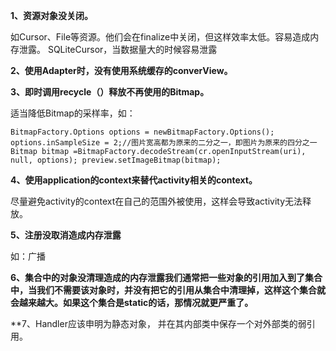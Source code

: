 **1、资源对象没关闭。**

如Cursor、File等资源。他们会在finalize中关闭，但这样效率太低。容易造成内存泄露。
SQLiteCursor，当数据量大的时候容易泄露

**2、使用Adapter时，没有使用系统缓存的converView。**

 
**3、即时调用recycle（）释放不再使用的Bitmap。**

适当降低Bitmap的采样率，如：
```
BitmapFactory.Options options = newBitmapFactory.Options();    
options.inSampleSize = 2;//图片宽高都为原来的二分之一，即图片为原来的四分之一    
Bitmap bitmap =BitmapFactory.decodeStream(cr.openInputStream(uri), null, options); preview.setImageBitmap(bitmap);
```

**4、使用application的context来替代activity相关的context。**

尽量避免activity的context在自己的范围外被使用，这样会导致activity无法释放。

**5、注册没取消造成内存泄露**

如：广播

**6、集合中的对象没清理造成的内存泄露我们通常把一些对象的引用加入到了集合中，当我们不需要该对象时，并没有把它的引用从集合中清理掉，这样这个集合就会越来越大。如果这个集合是static的话，那情况就更严重了。**

**7、Handler应该申明为静态对象， 并在其内部类中保存一个对外部类的弱引用。 






